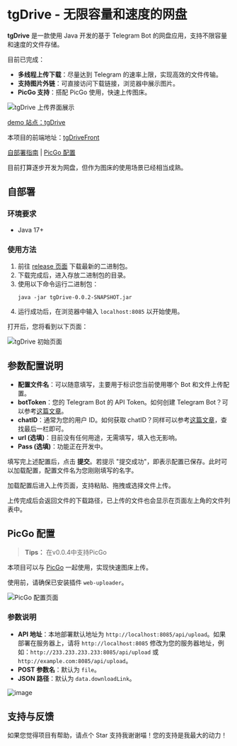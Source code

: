 # tgDrive - 无限容量和速度的网盘

**tgDrive** 是一款使用 Java 开发的基于 Telegram Bot 的网盘应用，支持不限容量和速度的文件存储。

目前已完成：
- **多线程上传下载**：尽量达到 Telegram 的速率上限，实现高效的文件传输。
- **支持图片外链**：可直接访问下载链接，浏览器中展示图片。
- **PicGo 支持**：搭配 PicGo 使用，快速上传图床。

![tgDrive 上传界面展示](https://github.com/user-attachments/assets/5cbe3228-e425-4ece-84ac-6f1616f54be9)

[demo 站点：tgDrive](https://server.skydevs.link/upload)

本项目的前端地址：[tgDriveFront](https://github.com/SkyDependence/tgDrive-front)

[自部署指南](#自部署)  |  [PicGo 配置](#picgo-配置)

目前打算逐步开发为网盘，但作为图床的使用场景已经相当成熟。

## 自部署

### 环境要求
- Java 17+

### 使用方法
1. 前往 [release 页面](https://github.com/SkyDependence/tgDrive/releases) 下载最新的二进制包。
2. 下载完成后，进入存放二进制包的目录。
3. 使用以下命令运行二进制包：
   ```
   java -jar tgDrive-0.0.2-SNAPSHOT.jar
   ```
4. 运行成功后，在浏览器中输入 `localhost:8085` 以开始使用。

打开后，您将看到以下页面：

![tgDrive 初始页面](https://github.com/user-attachments/assets/d82ff412-f75f-4179-b0d7-89dcf88d73cc)

## 参数配置说明

- **配置文件名**：可以随意填写，主要用于标识您当前使用哪个 Bot 和文件上传配置。
- **botToken**：您的 Telegram Bot 的 API Token。如何创建 Telegram Bot？可以参考[这篇文章](https://skydevs.link/posts/tech/telegram_bot)。
- **chatID**：通常为您的用户 ID。如何获取 chatID？同样可以参考[这篇文章](https://skydevs.link/posts/tech/telegram_bot)，查找最后一栏即可。
- **url (选填)**：目前没有任何用途，无需填写，填入也无影响。
- **Pass (选填)**：功能正在开发中。

填写完上述配置后，点击 **提交**。若提示 "提交成功"，即表示配置已保存。此时可以加载配置，配置文件名为您刚刚填写的名字。

加载配置后进入上传页面，支持粘贴、拖拽或选择文件上传。

上传完成后会返回文件的下载路径，已上传的文件也会显示在页面左上角的文件列表中。

## PicGo 配置

> **Tips：** 在v0.0.4中支持PicGo

本项目可以与 [PicGo](https://github.com/Molunerfinn/PicGo) 一起使用，实现快速图床上传。

使用前，请确保已安装插件 `web-uploader`。

![PicGo 配置页面](https://github.com/user-attachments/assets/fe52f47e-b2ab-4751-bb65-7ead9ebce2c0)

### 参数说明

- **API 地址**：本地部署默认地址为 `http://localhost:8085/api/upload`。如果部署在服务器上，请将 `http://localhost:8085` 修改为您的服务器地址，例如：`http://233.233.233.233:8085/api/upload` 或 `http://example.com:8085/api/upload`。
- **POST 参数名**：默认为 `file`。
- **JSON 路径**：默认为 `data.downloadLink`。

![image](https://github.com/user-attachments/assets/dffeeb23-8f63-4bdb-a676-0bd693a2bede)

## 支持与反馈

如果您觉得项目有帮助，请点个 Star 支持我谢谢喵！您的支持是我最大的动力！

